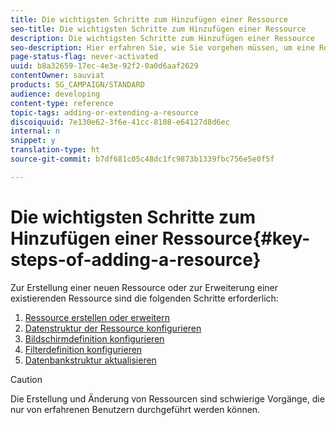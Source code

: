```yaml
---
title: Die wichtigsten Schritte zum Hinzufügen einer Ressource
seo-title: Die wichtigsten Schritte zum Hinzufügen einer Ressource
description: Die wichtigsten Schritte zum Hinzufügen einer Ressource
seo-description: Hier erfahren Sie, wie Sie vorgehen müssen, um eine Ressource im Datenmodell von Adobe Campaign hinzuzufügen.
page-status-flag: never-activated
uuid: b8a32659-17ec-4e3e-92f2-0a0d6aaf2629
contentOwner: sauviat
products: SG_CAMPAIGN/STANDARD
audience: developing
content-type: reference
topic-tags: adding-or-extending-a-resource
discoiquuid: 7e130e62-3f6e-41cc-8108-e64127d8d6ec
internal: n
snippet: y
translation-type: ht
source-git-commit: b7df681c05c48dc1fc9873b1339fbc756e5e0f5f

---
```



# Die wichtigsten Schritte zum Hinzufügen einer Ressource{#key-steps-of-adding-a-resource}

Zur Erstellung einer neuen Ressource oder zur Erweiterung einer existierenden Ressource sind die folgenden Schritte erforderlich:

1. [Ressource erstellen oder erweitern](../../developing/using/creating-or-extending-the-resource.md)
1. [Datenstruktur der Ressource konfigurieren](../../developing/using/configuring-the-resource-s-data-structure.md)
1. [Bildschirmdefinition konfigurieren](../../developing/using/configuring-the-screen-definition.md)
1. [Filterdefinition konfigurieren](../../developing/using/configuring-filter-definition.md)
1. [Datenbankstruktur aktualisieren](../../developing/using/updating-the-database-structure.md)

>[!CAUTION]
>
>Die Erstellung und Änderung von Ressourcen sind schwierige Vorgänge, die nur von erfahrenen Benutzern durchgeführt werden können.

